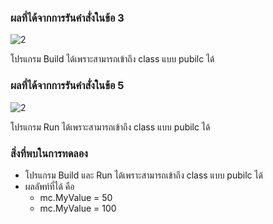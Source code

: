 ### ผลที่ได้จากการรันคำสั่งในข้อ 3
![2](https://github.com/Nitiphum7/03376836-OOP-2566-Lab-07/assets/144196695/dcf4b028-a8f9-42a0-82d1-48f815dbbafb)


โปรแกรม Build ได้เพราะสามารถเข้าถึง class แบบ pubilc ได้

### ผลที่ได้จากการรันคำสั่งในข้อ 5
![2](https://github.com/Nitiphum7/03376836-OOP-2566-Lab-07/assets/144196695/9600af0b-179e-4615-b2ae-d564c67dcf19)

โปรแกรม Run ได้เพราะสามารถเข้าถึง class แบบ pubilc ได้

### สิ่งที่พบในการทดลอง
- โปรแกรม Build และ Run ได้เพราะสามารถเข้าถึง class แบบ pubilc ได้
- ผลลัพท์ที่ได้ คือ
  - mc.MyValue = 50
  - mc.MyValue = 100
